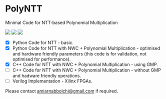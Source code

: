 # PolyNTT
Minimal Code for NTT-based Polynomial Multiplication

![][code-status] ![][compile-status] ![][cpp-version]

- [x] Python Code for NTT - basic.
- [x] Python Code for NTT with NWC + Polynomial Multiplication - optimised and hardware friendly parameters (this code is for validation, not optimised for performance).
- [x] C++ Code for NTT with NWC + Polynomial Multiplication - using GMP.
- [ ] C++ Code for NTT with NWC + Polynomial Multiplication - without GMP and hadware friendly operations.
- [ ] Verilog Implementation - Xilinx FPGAs.

Please contact [amiarnabbolchi@gmail.com](mailto:amiarnabbolchi@gmail.com) if required.

[code-status]:https://badgen.net/badge/code/incomplete/red?icon=github
[compile-status]:https://badgen.net/badge/compile/true/green?icon=https://img.icons8.com/color/452/c-plus-plus-logo.png
[cpp-version]:https://badgen.net/badge/C++Version/C++17/blue

[ghub]:https://badgen.net/github/checks/node-formidable/node-formidable/master/test
